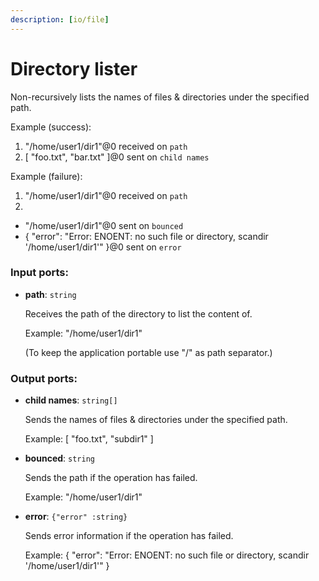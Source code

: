 ```yaml
---
description: [io/file]
---
```


# Directory lister

Non-recursively lists the names of files & directories under the specified path.

Example (success): 
1. "/home/user1/dir1"@0 received on `path`
2. [ "foo.txt", "bar.txt" ]@0 sent on `child names`

Example (failure): 
1. "/home/user1/dir1"@0 received on `path`
2. 
- "/home/user1/dir1"@0 sent on `bounced`
- {
  "error": "Error: ENOENT: no such file or directory, scandir '/home/user1/dir1'"
}@0 sent on `error`

### Input ports:

* __path__: `string`

    Receives the path of the directory to list the content of.
    
    Example:
    "/home/user1/dir1"
    
    (To keep the application portable use "/" as path separator.)

### Output ports:

* __child names__: `string[]`

    Sends the names of files & directories under the specified path.
    
    Example:
    [
      "foo.txt",
      "subdir1"
    ]


* __bounced__: `string`

    Sends the path if the operation has failed.
    
    Example:
    "/home/user1/dir1"


* __error__: `{"error" :string}`

    Sends error information if the operation has failed.
    
    Example: 
    {
      "error": "Error: ENOENT: no such file or directory, scandir '/home/user1/dir1'"
    }

